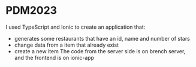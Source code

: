 # PDM2023
I used TypeScript and Ionic to create an application that:
  * generates some restaurants that have an id, name and number of stars
  * change data from a item that already exist
  * create a new item
The code from the server side is on brench server, and the frontend is on ionic-app
